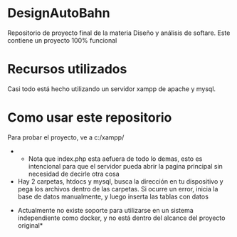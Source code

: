 # DesignAutoBahn
Repositorio de proyecto final de la materia Diseño y análisis de softare. Este contiene un proyecto 100% funcional
# Recursos utilizados

Casi todo está hecho utilizando un servidor xampp de apache y mysql.

# Como usar este repositorio

Para probar el proyecto, ve a c:/xampp/
- * Nota que index.php esta aefuera de todo lo demas, esto es intencional para que el servidor pueda abrir la pagina principal sin necesidad de decirle otra cosa
- Hay 2 carpetas, htdocs y mysql, busca la dirección en tu dispositivo y pega los archivos dentro de las carpetas. Si ocurre un error, inicia la base de datos manualmente, y luego inserta las tablas con datos

* Actualmente no existe soporte para utilizarse en un sistema independiente como docker, y no está dentro del alcance del proyecto original*
